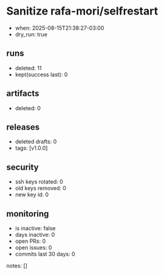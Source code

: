 # Sanitize rafa-mori/selfrestart
- when: 2025-08-15T21:38:27-03:00
- dry_run: true

## runs
- deleted: 11
- kept(success last): 0

## artifacts
- deleted: 0

## releases
- deleted drafts: 0
- tags: [v1.0.0]

## security
- ssh keys rotated: 0
- old keys removed: 0
- new key id: 0

## monitoring
- is inactive: false
- days inactive: 0
- open PRs: 0
- open issues: 0
- commits last 30 days: 0

notes:
[]
